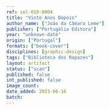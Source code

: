 ```yaml
---
ref: sol-010-0004
title: "Vinte Anos Depois"
author_name: ["João da Câmara Leme"]
publisher: ["Portugália Editora"]
year: "unknown-date"
origin: ["Portugal"]
formats: ["book-cover"]
disciplines: [graphic-design]
tags: ["Biblioteca dos Rapazes"]
layout: artifact
status: ["scan"]
published: false
int_published: false
image_count:
date_added: 2023-06-16
batch:
---
```

